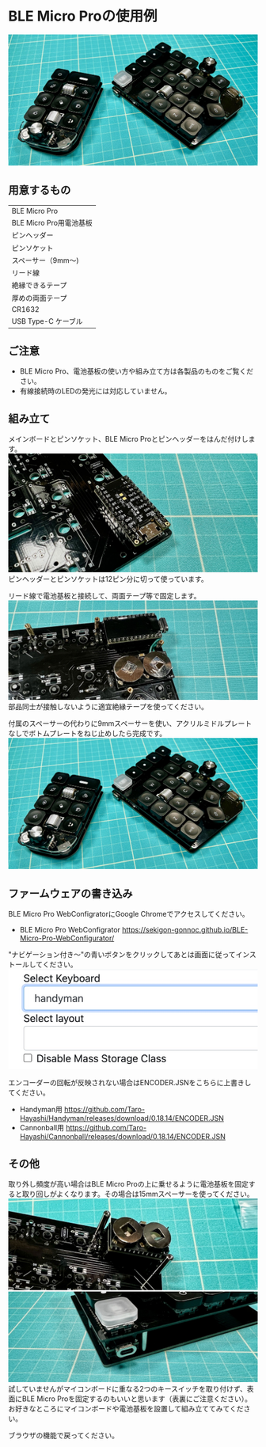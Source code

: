 # BLE Micro Proの使用例
![](img/IMG_0120.jpeg)

## 用意するもの
||
|-|
|BLE Micro Pro|
|BLE Micro Pro用電池基板|
|ピンヘッダー|
|ピンソケット|
|スペーサー（9mm〜) |
|リード線|
|絶縁できるテープ|
|厚めの両面テープ|
|CR1632|
|USB Type-C ケーブル|

## ご注意
- BLE Micro Pro、電池基板の使い方や組み立て方は各製品のものをご覧ください。
- 有線接続時のLEDの発光には対応していません。  

## 組み立て
メインボードとピンソケット、BLE Micro Proとピンヘッダーをはんだ付けします。
![](img/IMG_0086.jpeg)  
ピンヘッダーとピンソケットは12ピン分に切って使っています。

リード線で電池基板と接続して、両面テープ等で固定します。
![](img/IMG_0110.jpeg)  
部品同士が接触しないように適宜絶縁テープを使ってください。

付属のスペーサーの代わりに9mmスペーサーを使い、アクリルミドルプレートなしでボトムプレートをねじ止めしたら完成です。
![](img/IMG_0120.jpeg)  

## ファームウェアの書き込み
BLE Micro Pro WebConfigratorにGoogle Chromeでアクセスしてください。 
- BLE Micro Pro WebConfigrator https://sekigon-gonnoc.github.io/BLE-Micro-Pro-WebConfigurator/  

"ナビゲーション付き〜"の青いボタンをクリックしてあとは画面に従ってインストールしてください。
![](img/select.jpg)  
  
エンコーダーの回転が反映されない場合はENCODER.JSNをこちらに上書きしてください。
- Handyman用 https://github.com/Taro-Hayashi/Handyman/releases/download/0.18.14/ENCODER.JSN
- Cannonball用 https://github.com/Taro-Hayashi/Cannonball/releases/download/0.18.14/ENCODER.JSN

## その他
取り外し頻度が高い場合はBLE Micro Proの上に乗せるように電池基板を固定すると取り回しがよくなります。その場合は15mmスペーサーを使ってください。  
![](img/IMG_0093.jpeg)  
![](img/IMG_0098.jpeg)  
試していませんがマイコンボードに重なる2つのキースイッチを取り付けず、表面にBLE Micro Proを固定するのもいいと思います（表裏にご注意ください）。お好きなところにマイコンボードや電池基板を設置して組み立ててみてください。  
   
ブラウザの機能で戻ってください。  
